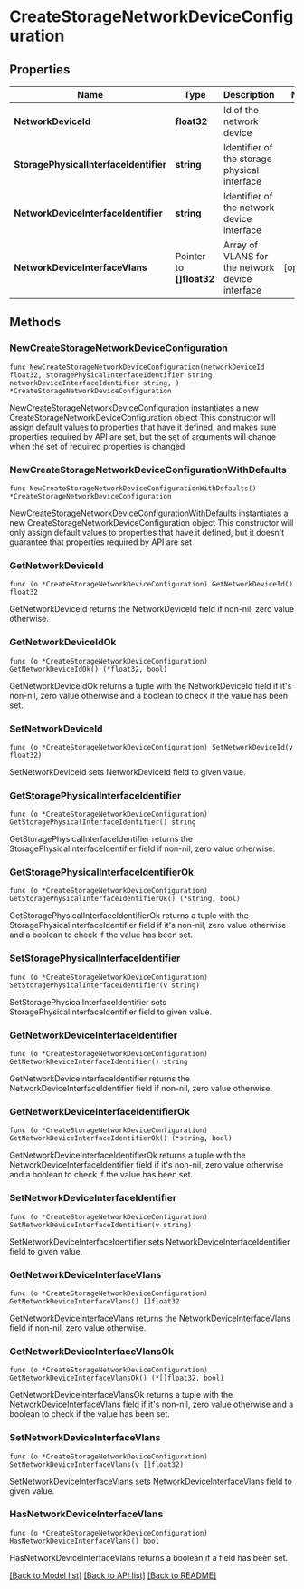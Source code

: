 # CreateStorageNetworkDeviceConfiguration

## Properties

Name | Type | Description | Notes
------------ | ------------- | ------------- | -------------
**NetworkDeviceId** | **float32** | Id of the network device | 
**StoragePhysicalInterfaceIdentifier** | **string** | Identifier of the storage physical interface | 
**NetworkDeviceInterfaceIdentifier** | **string** | Identifier of the network device interface | 
**NetworkDeviceInterfaceVlans** | Pointer to **[]float32** | Array of VLANS for the network device interface | [optional] 

## Methods

### NewCreateStorageNetworkDeviceConfiguration

`func NewCreateStorageNetworkDeviceConfiguration(networkDeviceId float32, storagePhysicalInterfaceIdentifier string, networkDeviceInterfaceIdentifier string, ) *CreateStorageNetworkDeviceConfiguration`

NewCreateStorageNetworkDeviceConfiguration instantiates a new CreateStorageNetworkDeviceConfiguration object
This constructor will assign default values to properties that have it defined,
and makes sure properties required by API are set, but the set of arguments
will change when the set of required properties is changed

### NewCreateStorageNetworkDeviceConfigurationWithDefaults

`func NewCreateStorageNetworkDeviceConfigurationWithDefaults() *CreateStorageNetworkDeviceConfiguration`

NewCreateStorageNetworkDeviceConfigurationWithDefaults instantiates a new CreateStorageNetworkDeviceConfiguration object
This constructor will only assign default values to properties that have it defined,
but it doesn't guarantee that properties required by API are set

### GetNetworkDeviceId

`func (o *CreateStorageNetworkDeviceConfiguration) GetNetworkDeviceId() float32`

GetNetworkDeviceId returns the NetworkDeviceId field if non-nil, zero value otherwise.

### GetNetworkDeviceIdOk

`func (o *CreateStorageNetworkDeviceConfiguration) GetNetworkDeviceIdOk() (*float32, bool)`

GetNetworkDeviceIdOk returns a tuple with the NetworkDeviceId field if it's non-nil, zero value otherwise
and a boolean to check if the value has been set.

### SetNetworkDeviceId

`func (o *CreateStorageNetworkDeviceConfiguration) SetNetworkDeviceId(v float32)`

SetNetworkDeviceId sets NetworkDeviceId field to given value.


### GetStoragePhysicalInterfaceIdentifier

`func (o *CreateStorageNetworkDeviceConfiguration) GetStoragePhysicalInterfaceIdentifier() string`

GetStoragePhysicalInterfaceIdentifier returns the StoragePhysicalInterfaceIdentifier field if non-nil, zero value otherwise.

### GetStoragePhysicalInterfaceIdentifierOk

`func (o *CreateStorageNetworkDeviceConfiguration) GetStoragePhysicalInterfaceIdentifierOk() (*string, bool)`

GetStoragePhysicalInterfaceIdentifierOk returns a tuple with the StoragePhysicalInterfaceIdentifier field if it's non-nil, zero value otherwise
and a boolean to check if the value has been set.

### SetStoragePhysicalInterfaceIdentifier

`func (o *CreateStorageNetworkDeviceConfiguration) SetStoragePhysicalInterfaceIdentifier(v string)`

SetStoragePhysicalInterfaceIdentifier sets StoragePhysicalInterfaceIdentifier field to given value.


### GetNetworkDeviceInterfaceIdentifier

`func (o *CreateStorageNetworkDeviceConfiguration) GetNetworkDeviceInterfaceIdentifier() string`

GetNetworkDeviceInterfaceIdentifier returns the NetworkDeviceInterfaceIdentifier field if non-nil, zero value otherwise.

### GetNetworkDeviceInterfaceIdentifierOk

`func (o *CreateStorageNetworkDeviceConfiguration) GetNetworkDeviceInterfaceIdentifierOk() (*string, bool)`

GetNetworkDeviceInterfaceIdentifierOk returns a tuple with the NetworkDeviceInterfaceIdentifier field if it's non-nil, zero value otherwise
and a boolean to check if the value has been set.

### SetNetworkDeviceInterfaceIdentifier

`func (o *CreateStorageNetworkDeviceConfiguration) SetNetworkDeviceInterfaceIdentifier(v string)`

SetNetworkDeviceInterfaceIdentifier sets NetworkDeviceInterfaceIdentifier field to given value.


### GetNetworkDeviceInterfaceVlans

`func (o *CreateStorageNetworkDeviceConfiguration) GetNetworkDeviceInterfaceVlans() []float32`

GetNetworkDeviceInterfaceVlans returns the NetworkDeviceInterfaceVlans field if non-nil, zero value otherwise.

### GetNetworkDeviceInterfaceVlansOk

`func (o *CreateStorageNetworkDeviceConfiguration) GetNetworkDeviceInterfaceVlansOk() (*[]float32, bool)`

GetNetworkDeviceInterfaceVlansOk returns a tuple with the NetworkDeviceInterfaceVlans field if it's non-nil, zero value otherwise
and a boolean to check if the value has been set.

### SetNetworkDeviceInterfaceVlans

`func (o *CreateStorageNetworkDeviceConfiguration) SetNetworkDeviceInterfaceVlans(v []float32)`

SetNetworkDeviceInterfaceVlans sets NetworkDeviceInterfaceVlans field to given value.

### HasNetworkDeviceInterfaceVlans

`func (o *CreateStorageNetworkDeviceConfiguration) HasNetworkDeviceInterfaceVlans() bool`

HasNetworkDeviceInterfaceVlans returns a boolean if a field has been set.


[[Back to Model list]](../README.md#documentation-for-models) [[Back to API list]](../README.md#documentation-for-api-endpoints) [[Back to README]](../README.md)


